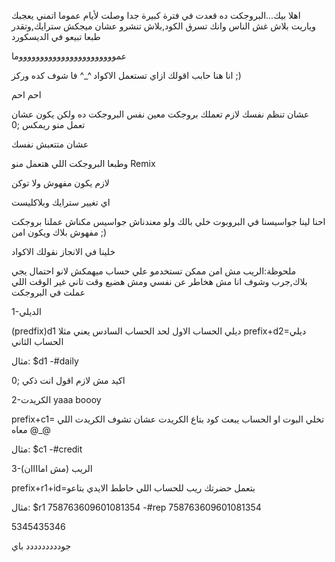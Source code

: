 اهلا بيك...البروجكت ده قعدت في فترة كبيرة جدا وصلت لأيام عموما اتمني يعجبك وياريت بلاش غش الناس وانك تسرق الكود,بلاش تنشرو عشان ميجكش سترايك,وتقدر طبعا تبيعو في الديسكورد

عموووووووووووووووووووووووما

انا هنا حابب اقولك ازاي تستعمل الاكواد ^_^
فا شوف كده وركز ;)

احم احم

عشان تنظم نفسك لازم تعملك بروجكت معين نفس البروجكت ده ولكن يكون عشان تعمل منو ريمكس ;0

عشان متتعبش نفسك

وطبعا البروجكت اللي هتعمل منو Remix 

لازم يكون مفهوش ولا توكن

اي تغيير سترايك وبلاكليست

احنا لينا جواسيسنا في البروبوت خلي بالك ولو معندناش جواسيس مكناش عملنا بروجكت مفهوش بلاك ويكون امن ;)

خلينا في الانجاز نقولك الاكواد

ملحوظة:الريب مش امن ممكن تستخدمو علي حساب ميهمكش لانو احتمال يجي بلاك,جرب وشوف انا مش هخاطر عن نفسي ومش هضيع وقت تاني غير الوقت اللي عملت في البروجكت

1-الديلي

(predfix)d1 ديلي الحساب الاول لحد الحساب السادس يعني مثلا 
prefix+d2=ديلي الحساب الثاني

مثال:
$d1
-#daily

اكيد مش لازم اقول انت ذكي ;0 

2-الكريدت yaaa boooy

prefix+c1= تخلي البوت او الحساب يبعت كود بتاع الكريدت عشان تشوف الكريدت اللي معاه @_@

مثال:
$c1
-#credit

3-الريب (مش اماااان)

prefix+r1+id=بتعمل حضرتك ريب للحساب اللي حاطط الايدي بتاعو

مثال:
$r1 758763609601081354
-#rep 758763609601081354


5345435346
 
 
 
 
 
 
 جوددددددددد باي
